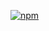 [![npm](https://img.shields.io/npm/v/npm.svg?maxAge=2592000)](https://www.npmjs.com/package/react-motherboard)